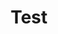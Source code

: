 ---
layout: list
title: Test
slug: Test
menu: true
order: 7
description: >
 파이썬으로 수치해석, 통계 관련 기능을 구현한다고 할 때 Numpy는 가장 기본이 되는 모듈이다. 벡터화 연산(vectorized operation)을 사용하여 간단한 코드로도 복잡한 선형 대수 연산을 수행할 수 있다
---